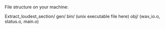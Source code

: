 File structure on your machine:

Extract_loudest_section/
gen/
  bin/
    (unix executable file here)
  obj/
    (wav_io.o,
    status.o,
    main.o)

